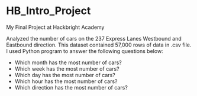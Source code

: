 # HB_Intro_Project
My Final Project at Hackbright Academy

Analyzed the number of cars on the 237 Express Lanes Westbound and Eastbound direction. This dataset contained 57,000 rows of data in .csv file. 
I used Python program to answer the following questions below:

- Which month has the most number of cars?
- Which week has the most number of cars?
- Which day has the most number of cars?
- Which hour has the most number of cars?
- Which direction has the most number of cars?

